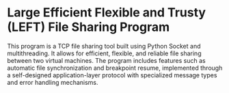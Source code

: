 # Large Efficient Flexible and Trusty (LEFT) File Sharing Program
This program is a TCP file sharing tool built using Python Socket and multithreading. It allows for efficient, flexible, and reliable file sharing between two virtual machines. The program includes features such as automatic file synchronization and breakpoint resume, implemented through a self-designed application-layer protocol with specialized message types and error handling mechanisms.

